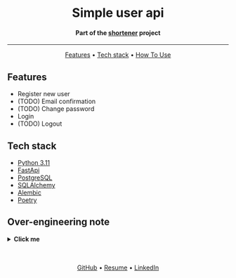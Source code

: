 <h1 align="center">
  Simple user api
</h1>

<h4 align="center">

  Part of the <a href="https://github.com/mrKazzila/shortener_info">shortener</a> project

</h4>

<hr>

<p align="center">
  <a href="#features">Features</a> •
  <a href="#tech-stack">Tech stack</a> •
  <a href="#how-to-use">How To Use</a>
</p>


## Features
- Register new user
- (TODO) Email confirmation
- (TODO) Change password
- Login
- (TODO) Logout


## Tech stack
- [Python 3.11](https://www.python.org/downloads/)
- [FastApi](https://fastapi.tiangolo.com/)
- [PostgreSQL](https://www.postgresql.org/)
- [SQLAlchemy](https://www.sqlalchemy.org/)
- [Alembic](https://pypi.org/project/alembic/)
- [Poetry](https://python-poetry.org/docs/)



## Over-engineering note
<details>

<summary><strong>Click me</strong></summary>
I understand that many technologies/constructions in code for such a simple project is over-engineering,
but just wanted to practice advanced technologies on a simple project. Don't scold ;)

</details>


<br>
<br>
<p align="center">
  <a href="https://github.com/mrKazzila">GitHub</a> •
  <a href="https://mrkazzila.github.io/resume/">Resume</a> •
  <a href="https://www.linkedin.com/in/i-kazakov/">LinkedIn</a>
</p>
